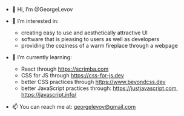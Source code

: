 - 👋 Hi, I’m @GeorgeLevov

- 👀 I’m interested in:
  * creating easy to use and aesthetically attractive UI
  * software that is pleasing to users as well as developers
  * providing the coziness of a warm fireplace through a webpage

- 🌱 I’m currently learning:
  * React through https://scrimba.com
  * CSS for JS through https://css-for-js.dev
  * better CSS practices through https://www.beyondcss.dev 
  * better JavaScript practices through: https://justjavascript.com, https://javascript.info/

- 📫 You can reach me at: georgelevov@gmail.com

<!---
GeorgeLevov/GeorgeLevov is a ✨ special ✨ repository because its `README.md` (this file) appears on your GitHub profile.
You can click the Preview link to take a look at your changes.
--->
